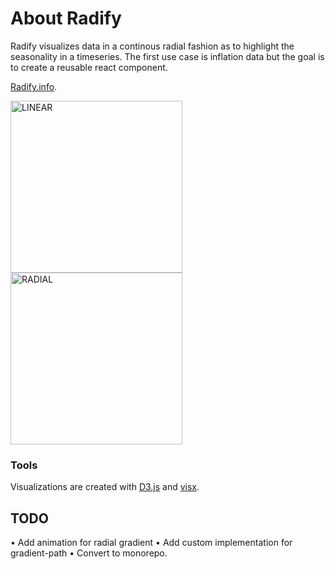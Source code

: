 # About Radify
Radify visualizes data in a continous radial fashion as to highlight the seasonality in a timeseries. The first use case is inflation data but the goal is to create a reusable react component.

[Radify.info](https://radify-357623.uw.r.appspot.com/).

<img src="https://user-images.githubusercontent.com/14987935/185210023-2c92a9d1-0ab7-4cca-9a17-6c2910ee79d6.png" alt="LINEAR" width="275"/>

<img src="https://user-images.githubusercontent.com/14987935/185210013-700c4bac-fa7c-40ef-b430-543207941b85.png" alt="RADIAL" width="275"/>

### Tools
Visualizations are created with [D3.js](https://github.com/facebook/create-react-app) and [visx](https://github.com/airbnb/visx).


## TODO
• Add animation for radial gradient
• Add custom implementation for gradient-path
• Convert to monorepo.
